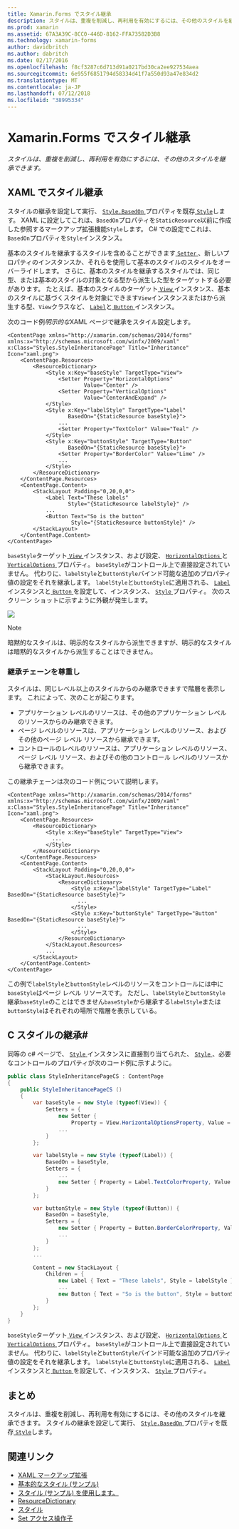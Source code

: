 ```yaml
---
title: Xamarin.Forms でスタイル継承
description: スタイルは、重複を削減し、再利用を有効にするには、その他のスタイルを継承できます。 この記事では、Xamarin.Forms アプリケーションでスタイルの継承を実行する方法について説明します。
ms.prod: xamarin
ms.assetid: 67A3A39C-8CC0-446D-8162-FFA73582D3B8
ms.technology: xamarin-forms
author: davidbritch
ms.author: dabritch
ms.date: 02/17/2016
ms.openlocfilehash: f8cf3287c6d713d91a0217bd30ca2ee927534aea
ms.sourcegitcommit: 6e955f6851794d58334d41f7a550d93a47e834d2
ms.translationtype: MT
ms.contentlocale: ja-JP
ms.lasthandoff: 07/12/2018
ms.locfileid: "38995334"
---
```

# <a name="style-inheritance-in-xamarinforms"></a>Xamarin.Forms でスタイル継承

_スタイルは、重複を削減し、再利用を有効にするには、その他のスタイルを継承できます。_

## <a name="style-inheritance-in-xaml"></a>XAML でスタイル継承

スタイルの継承を設定して実行、 [ `Style.BasedOn` ](xref:Xamarin.Forms.Style.BasedOn)プロパティを既存[ `Style`](xref:Xamarin.Forms.Style)します。 XAML に設定してこれは、`BasedOn`プロパティを`StaticResource`以前に作成した参照するマークアップ拡張機能`Style`します。 C# での設定でこれは、`BasedOn`プロパティを`Style`インスタンス。

基本のスタイルを継承するスタイルを含めることができます[ `Setter` ](xref:Xamarin.Forms.Setter) 、新しいプロパティのインスタンスか、それらを使用して基本のスタイルのスタイルをオーバーライドします。 さらに、基本のスタイルを継承するスタイルでは、同じ型、または基本のスタイルの対象となる型から派生した型をターゲットする必要があります。 たとえば、基本のスタイルのターゲット[ `View` ](xref:Xamarin.Forms.View)インスタンス、基本のスタイルに基づくスタイルを対象にできます`View`インスタンスまたはから派生する型、`View`クラスなど、 [ `Label`](xref:Xamarin.Forms.Label)と[ `Button` ](xref:Xamarin.Forms.Button)インスタンス。

次のコード例*明示的な*XAML ページで継承をスタイル設定します。

```xaml
<ContentPage xmlns="http://xamarin.com/schemas/2014/forms" xmlns:x="http://schemas.microsoft.com/winfx/2009/xaml" x:Class="Styles.StyleInheritancePage" Title="Inheritance" Icon="xaml.png">
    <ContentPage.Resources>
        <ResourceDictionary>
            <Style x:Key="baseStyle" TargetType="View">
                <Setter Property="HorizontalOptions"
                        Value="Center" />
                <Setter Property="VerticalOptions"
                        Value="CenterAndExpand" />
            </Style>
            <Style x:Key="labelStyle" TargetType="Label"
                   BasedOn="{StaticResource baseStyle}">
                ...
                <Setter Property="TextColor" Value="Teal" />
            </Style>
            <Style x:Key="buttonStyle" TargetType="Button"
                   BasedOn="{StaticResource baseStyle}">
                <Setter Property="BorderColor" Value="Lime" />
                ...
            </Style>
        </ResourceDictionary>
    </ContentPage.Resources>
    <ContentPage.Content>
        <StackLayout Padding="0,20,0,0">
            <Label Text="These labels"
                   Style="{StaticResource labelStyle}" />
            ...
            <Button Text="So is the button"
                    Style="{StaticResource buttonStyle}" />
        </StackLayout>
    </ContentPage.Content>
</ContentPage>
```

`baseStyle`ターゲット[ `View` ](xref:Xamarin.Forms.View)インスタンス、および設定、 [ `HorizontalOptions` ](xref:Xamarin.Forms.View.HorizontalOptions)と[ `VerticalOptions` ](xref:Xamarin.Forms.View.VerticalOptions)プロパティ。 `baseStyle`がコントロール上で直接設定されていません。 代わりに、`labelStyle`と`buttonStyle`バインド可能な追加のプロパティ値の設定をそれを継承します。 `labelStyle`と`buttonStyle`に適用される、 [ `Label` ](xref:Xamarin.Forms.Label)インスタンスと[ `Button` ](xref:Xamarin.Forms.Button)を設定して、インスタンス、 [ `Style` ](xref:Xamarin.Forms.VisualElement.Style)プロパティ。 次のスクリーン ショットに示すように外観が発生します。

[![](inheritance-images/style-inheritance.png)](inheritance-images/style-inheritance-large.png#lightbox)

> [!NOTE]
> 暗黙的なスタイルは、明示的なスタイルから派生できますが、明示的なスタイルは暗黙的なスタイルから派生することはできません。

### <a name="respecting-the-inheritance-chain"></a>継承チェーンを尊重し

スタイルは、同じレベル以上のスタイルからのみ継承できますで階層を表示します。 これによって、次のことが起こります。

- アプリケーション レベルのリソースは、その他のアプリケーション レベルのリソースからのみ継承できます。
- ページ レベルのリソースは、アプリケーション レベルのリソース、およびその他のページ レベル リソースから継承できます。
- コントロールのレベルのリソースは、アプリケーション レベルのリソース、ページ レベル リソース、およびその他のコントロール レベルのリソースから継承できます。

この継承チェーンは次のコード例について説明します。

```xaml
<ContentPage xmlns="http://xamarin.com/schemas/2014/forms" xmlns:x="http://schemas.microsoft.com/winfx/2009/xaml" x:Class="Styles.StyleInheritancePage" Title="Inheritance" Icon="xaml.png">
    <ContentPage.Resources>
        <ResourceDictionary>
            <Style x:Key="baseStyle" TargetType="View">
              ...
            </Style>
        </ResourceDictionary>
    </ContentPage.Resources>
    <ContentPage.Content>
        <StackLayout Padding="0,20,0,0">
            <StackLayout.Resources>
                <ResourceDictionary>
                    <Style x:Key="labelStyle" TargetType="Label" BasedOn="{StaticResource baseStyle}">
                      ...
                    </Style>
                    <Style x:Key="buttonStyle" TargetType="Button" BasedOn="{StaticResource baseStyle}">
                      ...
                    </Style>
                </ResourceDictionary>
            </StackLayout.Resources>
            ...
        </StackLayout>
    </ContentPage.Content>
</ContentPage>
```

この例で`labelStyle`と`buttonStyle`レベルのリソースをコントロールには中に`baseStyle`はページ レベル リソースです。 ただし、`labelStyle`と`buttonStyle`継承`baseStyle`のことはできません`baseStyle`から継承する`labelStyle`または`buttonStyle`はそれぞれの場所で階層を表示している。

## <a name="style-inheritance-in-c35"></a>C スタイルの継承&#35;

同等の c# ページで、 [ `Style` ](xref:Xamarin.Forms.Style)インスタンスに直接割り当てられた、 [ `Style` ](xref:Xamarin.Forms.VisualElement.Style) 、必要なコントロールのプロパティが次のコード例に示すように。

```csharp
public class StyleInheritancePageCS : ContentPage
{
    public StyleInheritancePageCS ()
    {
        var baseStyle = new Style (typeof(View)) {
            Setters = {
                new Setter {
                    Property = View.HorizontalOptionsProperty, Value = LayoutOptions.Center    },
                ...
            }
        };

        var labelStyle = new Style (typeof(Label)) {
            BasedOn = baseStyle,
            Setters = {
                ...
                new Setter { Property = Label.TextColorProperty, Value = Color.Teal    }
            }
        };

        var buttonStyle = new Style (typeof(Button)) {
            BasedOn = baseStyle,
            Setters = {
                new Setter { Property = Button.BorderColorProperty, Value =    Color.Lime },
                ...
            }
        };
        ...

        Content = new StackLayout {
            Children = {
                new Label { Text = "These labels", Style = labelStyle },
                ...
                new Button { Text = "So is the button", Style = buttonStyle }
            }
        };
    }
}
```

`baseStyle`ターゲット[ `View` ](xref:Xamarin.Forms.View)インスタンス、および設定、 [ `HorizontalOptions` ](xref:Xamarin.Forms.View.HorizontalOptions)と[ `VerticalOptions` ](xref:Xamarin.Forms.View.VerticalOptions)プロパティ。 `baseStyle`がコントロール上で直接設定されていません。 代わりに、`labelStyle`と`buttonStyle`バインド可能な追加のプロパティ値の設定をそれを継承します。 `labelStyle`と`buttonStyle`に適用される、 [ `Label` ](xref:Xamarin.Forms.Label)インスタンスと[ `Button` ](xref:Xamarin.Forms.Button)を設定して、インスタンス、 [ `Style` ](xref:Xamarin.Forms.VisualElement.Style)プロパティ。

## <a name="summary"></a>まとめ

スタイルは、重複を削減し、再利用を有効にするには、その他のスタイルを継承できます。 スタイルの継承を設定して実行、 [ `Style.BasedOn` ](xref:Xamarin.Forms.Style.BasedOn)プロパティを既存[ `Style`](xref:Xamarin.Forms.Style)します。


## <a name="related-links"></a>関連リンク

- [XAML マークアップ拡張](~/xamarin-forms/xaml/xaml-basics/xaml-markup-extensions.md)
- [基本的なスタイル (サンプル)](https://developer.xamarin.com/samples/xamarin-forms/UserInterface/Styles/BasicStyles/)
- [スタイル (サンプル) を使用します。](https://developer.xamarin.com/samples/xamarin-forms/WorkingWithStyles/)
- [ResourceDictionary](xref:Xamarin.Forms.ResourceDictionary)
- [スタイル](xref:Xamarin.Forms.Style)
- [Set アクセス操作子](xref:Xamarin.Forms.Setter)
